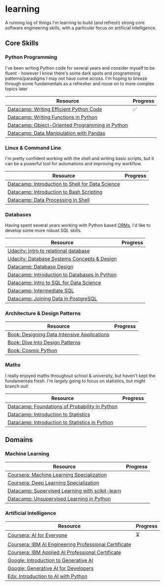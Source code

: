 # learning

A running log of things I'm learning to build (and refresh) strong core software engineering skills, with a particular focus on artificial intelligence.

## Core Skills

### Python Programming
I've been writing Python code for several years and consider myself to be fluent - however I know there's some dark spots and programming patterns/paradigms I may not have come across. I'm hoping to breeze through some fundamentals as a refresher and move on to more complex topics later

|Resource|Progress|
|---|---|
|[Datacamp: Writing Efficient Python Code](https://www.datacamp.com/courses/writing-efficient-python-code)|✅|
|[Datacamp: Writing Functions in Python](https://www.datacamp.com/courses/writing-functions-in-python)||
|[Datacamp: Object-Oriented Programming in Python](https://www.datacamp.com/courses/object-oriented-programming-in-python)||
|[Datacamp: Data Manipulation with Pandas](https://app.datacamp.com/learn/courses/data-manipulation-with-pandas)||


### Linux & Command Line
I'm pretty confident working with the shell and writing basic scripts, but it can be a powerful tool for automations and improving my workflow.

|Resource|Progress|
|---|---|
|[Datacamp: Introduction to Shell for Data Science](https://www.datacamp.com/courses/introduction-to-shell-for-data-science)||
|[Datacamp: Introduction to Bash Scripting](https://www.datacamp.com/courses/introduction-to-bash-scripting)||
|[Datacamp: Data Processing in Shell](https://www.datacamp.com/courses/data-processing-in-shell)||


### Databases
Having spent several years working with Python based [ORMs](https://stackoverflow.com/a/1279678/9714115), I'd like to develop some more robust SQL skills.

|Resource|Progress|
|---|---|
|[Udacity: Intro to relational database](https://www.udacity.com/course/intro-to-relational-databases--ud197)||
|[Udacity: Database Systems Concepts & Design](https://www.udacity.com/course/database-systems-concepts-design--ud150)||
|[Datacamp: Database Design](https://www.datacamp.com/courses/database-design)||
|[Datacamp: Introduction to Databases in Python](https://www.datacamp.com/courses/introduction-to-relational-databases-in-python)||
|[Datacamp: Intro to SQL for Data Science](https://www.datacamp.com/courses/intro-to-sql-for-data-science)||
|[Datacamp: Intermediate SQL](https://www.datacamp.com/courses/intermediate-sql)||
|[Datacamp: Joining Data in PostgreSQL](https://www.datacamp.com/courses/joining-data-in-postgresql)||


### Architecture & Design Patterns

|Resource|Progress|
|---|---|
|[Book: Designing Data Intensive Applications](https://www.oreilly.com/library/view/designing-data-intensive-applications/9781491903063/)||
|[Book: Dive Into Design Patterns](https://refactoring.guru/design-patterns/book)||
|[Book: Cosmic Python](https://www.cosmicpython.com/)||


### Maths
I really enjoyed maths throughout school & university, but haven't kept the fundamentals fresh. I'm largely going to focus on statistics, but might branch out!
	
|Resource|Progress|
|---|---|
|[Datacamp: Foundations of Probability in Python](https://www.datacamp.com/courses/foundations-of-probability-in-python)||
|[Datacamp: Introduction to Statistics](https://www.datacamp.com/courses/introduction-to-statistics)||
|[Datacamp: Introduction to Statistics in Python](https://www.datacamp.com/courses/introduction-to-statistics-in-python)||


## Domains

### Machine Learning

|Resource|Progress|
|---|---|
|[Coursera: Machine Learning Specialization](https://www.coursera.org/specializations/machine-learning-introduction)||
|[Coursera: Deep Learning Specialization](https://www.coursera.org/specializations/deep-learning)||
|[Datacamp: Supervised Learning with scikit-learn](https://www.datacamp.com/courses/supervised-learning-with-scikit-learn)||
|[Datacamp: Unsupervised Learning in Python](https://www.datacamp.com/courses/unsupervised-learning-in-python)||


### Artificial Intelligence

|Resource|Progress|
|---|---|
|[Coursera: AI for Everyone](https://www.coursera.org/learn/ai-for-everyone)|⏳|
|[Coursera: IBM AI Engineering Professional Certificate](https://www.coursera.org/enroll/ai-engineer/paidmedia)||
|[Coursera: IBM Applied AI Professional Certificate](https://www.coursera.org/professional-certificates/applied-artifical-intelligence-ibm-watson-ai)||
|[Google: Introduction to Generative AI](https://www.cloudskillsboost.google/paths/118)||
|[Google: Generative AI for Developers](https://www.cloudskillsboost.google/paths/183)||
|[Edx: Introduction to AI with Python](https://www.edx.org/learn/artificial-intelligence/harvard-university-cs50-s-introduction-to-artificial-intelligence-with-python)||
